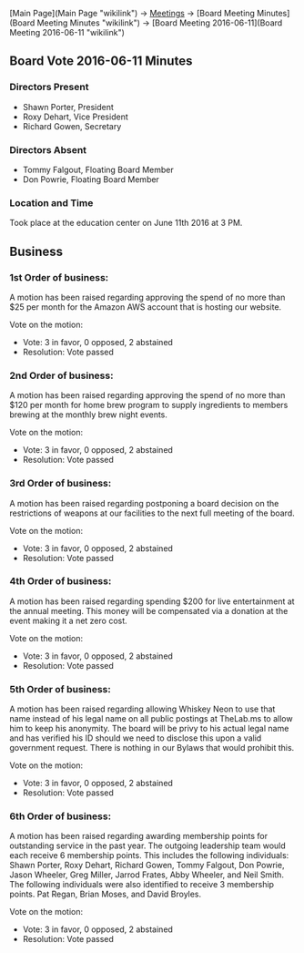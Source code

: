[Main Page](Main Page "wikilink") -\> [Meetings](Meetings "wikilink")
-\> [Board Meeting Minutes](Board Meeting Minutes "wikilink") -\> [Board
Meeting 2016-06-11](Board Meeting 2016-06-11 "wikilink")

Board Vote 2016-06-11 Minutes
-----------------------------

### Directors Present

-   Shawn Porter, President
-   Roxy Dehart, Vice President
-   Richard Gowen, Secretary

### Directors Absent

-   Tommy Falgout, Floating Board Member
-   Don Powrie, Floating Board Member

### Location and Time

Took place at the education center on June 11th 2016 at 3 PM.

Business
--------

### 1st Order of business:

A motion has been raised regarding approving the spend of no more than
\$25 per month for the Amazon AWS account that is hosting our website.

Vote on the motion:

-   Vote: 3 in favor, 0 opposed, 2 abstained
-   Resolution: Vote passed

### 2nd Order of business:

A motion has been raised regarding approving the spend of no more than
\$120 per month for home brew program to supply ingredients to members
brewing at the monthly brew night events.

Vote on the motion:

-   Vote: 3 in favor, 0 opposed, 2 abstained
-   Resolution: Vote passed

### 3rd Order of business:

A motion has been raised regarding postponing a board decision on the
restrictions of weapons at our facilities to the next full meeting of
the board.

Vote on the motion:

-   Vote: 3 in favor, 0 opposed, 2 abstained
-   Resolution: Vote passed

### 4th Order of business:

A motion has been raised regarding spending \$200 for live entertainment
at the annual meeting. This money will be compensated via a donation at
the event making it a net zero cost.

Vote on the motion:

-   Vote: 3 in favor, 0 opposed, 2 abstained
-   Resolution: Vote passed

### 5th Order of business:

A motion has been raised regarding allowing Whiskey Neon to use that
name instead of his legal name on all public postings at TheLab.ms to
allow him to keep his anonymity. The board will be privy to his actual
legal name and has verified his ID should we need to disclose this upon
a valid government request. There is nothing in our Bylaws that would
prohibit this.

Vote on the motion:

-   Vote: 3 in favor, 0 opposed, 2 abstained
-   Resolution: Vote passed

### 6th Order of business:

A motion has been raised regarding awarding membership points for
outstanding service in the past year. The outgoing leadership team would
each receive 6 membership points. This includes the following
individuals: Shawn Porter, Roxy Dehart, Richard Gowen, Tommy Falgout,
Don Powrie, Jason Wheeler, Greg Miller, Jarrod Frates, Abby Wheeler, and
Neil Smith. The following individuals were also identified to receive 3
membership points. Pat Regan, Brian Moses, and David Broyles.

Vote on the motion:

-   Vote: 3 in favor, 0 opposed, 2 abstained
-   Resolution: Vote passed

